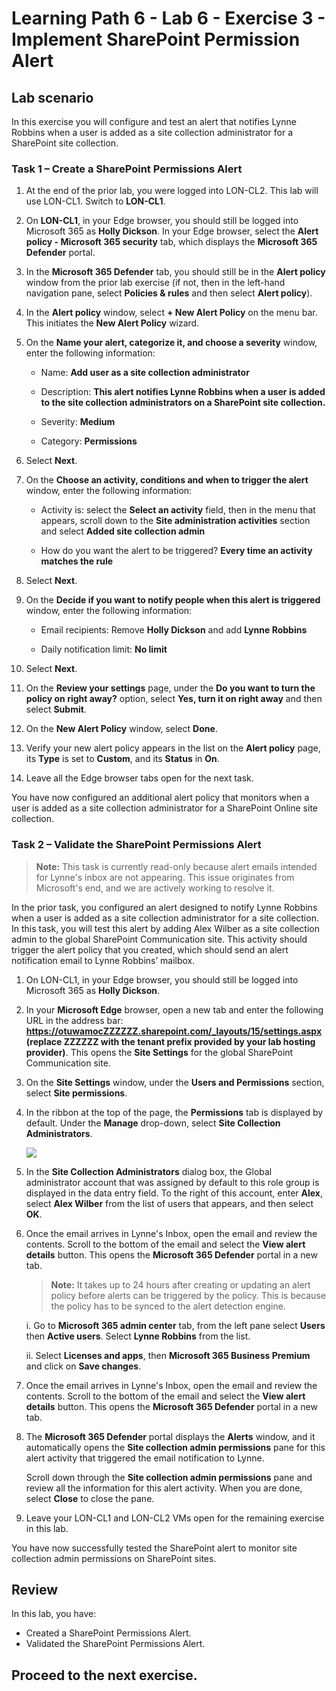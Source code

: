 # Learning Path 6 - Lab 6 - Exercise 3 - Implement SharePoint Permission Alert

## Lab scenario

In this exercise you will configure and test an alert that notifies Lynne Robbins when a user is added as a site collection administrator for a SharePoint site collection.

### Task 1 – Create a SharePoint Permissions Alert

1. At the end of the prior lab, you were logged into LON-CL2. This lab will use LON-CL1. Switch to **LON-CL1**.

2. On **LON-CL1**, in your Edge browser, you should still be logged into Microsoft 365 as **Holly Dickson**. In your Edge browser, select the **Alert policy - Microsoft 365 security** tab, which displays the **Microsoft 365 Defender** portal.

3. In the **Microsoft 365 Defender** tab, you should still be in the **Alert policy** window from the prior lab exercise (if not, then in the left-hand navigation pane, select **Policies & rules** and then select **Alert policy**).

4. In the **Alert policy** window, select **+ New Alert Policy** on the menu bar. This initiates the **New Alert Policy** wizard.

5. On the **Name your alert, categorize it, and choose a severity** window, enter the following information:

	- Name: **Add user as a site collection administrator**

	- Description: **This alert notifies Lynne Robbins when a user is added to the site collection administrators on a SharePoint site collection.**

	- Severity: **Medium**

	- Category: **Permissions**

6. Select **Next**.

7. On the **Choose an activity, conditions and when to trigger the alert** window, enter the following information:

	- Activity is: select the **Select an activity** field, then in the menu that appears, scroll down to the **Site administration activities** section and select **Added site collection admin**

	- How do you want the alert to be triggered? **Every time an activity matches the rule**

8. Select **Next**.

9. On the **Decide if you want to notify people when this alert is triggered** window, enter the following information:

	- Email recipients: Remove **Holly Dickson** and add **Lynne Robbins**

	- Daily notification limit: **No limit**

10. Select **Next**.

11. On the **Review your settings** page, under the **Do you want to turn the policy on right away?** option, select **Yes, turn it on right away** and then select **Submit**. 

12. On the **New Alert Policy** window, select **Done**.

13. Verify your new alert policy appears in the list on the **Alert policy** page, its **Type** is set to **Custom**, and its **Status** in **On**.

14. Leave all the Edge browser tabs open for the next task.

You have now configured an additional alert policy that monitors when a user is added as a site collection administrator for a SharePoint Online site collection.

### Task 2 – Validate the  SharePoint Permissions Alert

>**Note:** This task is currently read-only because alert emails intended for Lynne's inbox are not appearing. This issue originates from Microsoft's end, and we are actively working to resolve it.

In the prior task, you configured an alert designed to notify Lynne Robbins when a user is added as a site collection administrator for a site collection. In this task, you will test this alert by adding Alex Wilber as a site collection admin to the global SharePoint Communication site. This activity should trigger the alert policy that you created, which should send an alert notification email to Lynne Robbins’ mailbox.

1. On LON-CL1, in your Edge browser, you should still be logged into Microsoft 365 as **Holly Dickson**. 

1. In your **Microsoft Edge** browser, open a new tab and enter the following URL in the address bar: **https://otuwamocZZZZZZ.sharepoint.com/_layouts/15/settings.aspx (replace ZZZZZZ with the tenant prefix provided by your lab hosting provider)**. This opens the **Site Settings** for the global SharePoint Communication site.

1. On the **Site Settings** window, under the **Users and Permissions** section, select **Site permissions**. 

1. In the ribbon at the top of the page, the **Permissions** tab is displayed by default. Under the **Manage** drop-down, select **Site Collection Administrators**.

	![](../Images/sitecollection.png)

1. In the **Site Collection Administrators** dialog box, the Global administrator account that was assigned by default to this role group is displayed in the data entry field. To the right of this account, enter **Alex**, select **Alex Wilber** from the list of users that appears, and then select **OK**. 

1. Once the email arrives in Lynne's Inbox, open the email and review the contents. Scroll to the bottom of the email and select the **View alert details** button. This opens the **Microsoft 365 Defender** portal in a new tab.

	>**Note:** It takes up to 24 hours after creating or updating an alert policy before alerts can be triggered by the policy. This is because the policy has to be synced to the alert detection engine.

   i. Go to **Microsoft 365 admin center** tab, from the left pane select **Users** then **Active users**. Select **Lynne Robbins** from the list.
 
   ii. Select **Licenses and apps**, then **Microsoft 365 Business Premium** and click on **Save changes**.

1. Once the email arrives in Lynne's Inbox, open the email and review the contents. Scroll to the bottom of the email and select the **View alert details** button. This opens the **Microsoft 365 Defender** portal in a new tab.

1. The **Microsoft 365 Defender** portal displays the **Alerts** window, and it automatically opens the **Site collection admin permissions** pane for this alert activity that triggered the email notification to Lynne. <br/>

	Scroll down through the **Site collection admin permissions** pane and review all the information for this alert activity. When you are done, select **Close** to close the pane.

1. Leave your LON-CL1 and LON-CL2 VMs open for the remaining exercise in this lab.

You have now successfully tested the SharePoint alert to monitor site collection admin permissions on SharePoint sites.  

## Review

In this lab, you have:

- Created a SharePoint Permissions Alert.
- Validated the  SharePoint Permissions Alert.

## Proceed to the next exercise.
